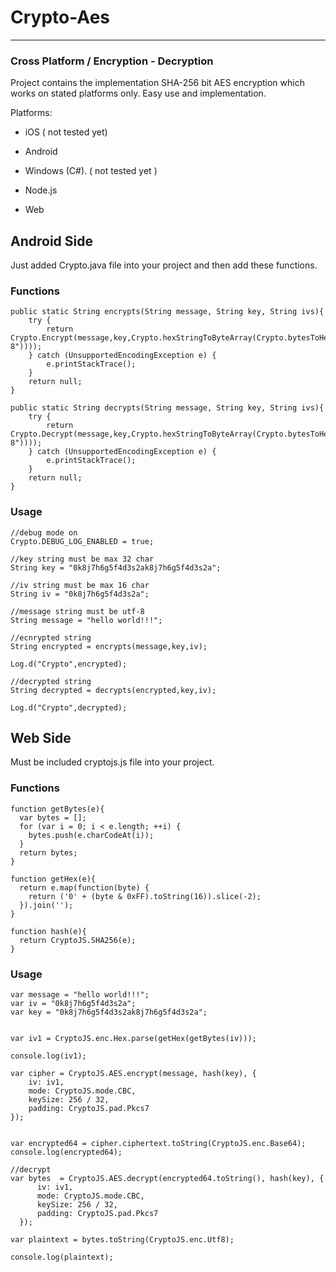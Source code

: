 # ﻿Crypto-Aes
--------


### Cross Platform / Encryption - Decryption


Project contains the implementation SHA-256 bit AES encryption which works on stated platforms only. Easy use and implementation.


Platforms:

- iOS ( not tested yet)

- Android

- Windows (C#). ( not tested yet )

- Node.js

- Web

## Android Side

Just added Crypto.java file into your project and then add these functions.

### Functions

```
public static String encrypts(String message, String key, String ivs){
    try {
        return Crypto.Encrypt(message,key,Crypto.hexStringToByteArray(Crypto.bytesToHex(ivs.getBytes("UTF-8"))));
    } catch (UnsupportedEncodingException e) {
        e.printStackTrace();
    }
    return null;
}

public static String decrypts(String message, String key, String ivs){
    try {
        return Crypto.Decrypt(message,key,Crypto.hexStringToByteArray(Crypto.bytesToHex(ivs.getBytes("UTF-8"))));
    } catch (UnsupportedEncodingException e) {
        e.printStackTrace();
    }
    return null;
}
```

### Usage

```
//debug mode on
Crypto.DEBUG_LOG_ENABLED = true;

//key string must be max 32 char
String key = "0k8j7h6g5f4d3s2ak8j7h6g5f4d3s2a";

//iv string must be max 16 char
String iv = "0k8j7h6g5f4d3s2a";

//message string must be utf-8
String message = "hello world!!!";

//ecnrypted string
String encrypted = encrypts(message,key,iv);

Log.d("Crypto",encrypted);

//decrypted string
String decrypted = decrypts(encrypted,key,iv);

Log.d("Crypto",decrypted);
```


## Web Side

Must be included cryptojs.js file into your project.

### Functions

```
function getBytes(e){
  var bytes = [];
  for (var i = 0; i < e.length; ++i) {
    bytes.push(e.charCodeAt(i));
  }
  return bytes;
}

function getHex(e){
  return e.map(function(byte) {
    return ('0' + (byte & 0xFF).toString(16)).slice(-2);
  }).join('');
}

function hash(e){
  return CryptoJS.SHA256(e);
}
```

### Usage

```
var message = "hello world!!!";
var iv = "0k8j7h6g5f4d3s2a";
var key = "0k8j7h6g5f4d3s2ak8j7h6g5f4d3s2a";


var iv1 = CryptoJS.enc.Hex.parse(getHex(getBytes(iv)));

console.log(iv1);

var cipher = CryptoJS.AES.encrypt(message, hash(key), {
    iv: iv1,
    mode: CryptoJS.mode.CBC,
    keySize: 256 / 32,
    padding: CryptoJS.pad.Pkcs7
});


var encrypted64 = cipher.ciphertext.toString(CryptoJS.enc.Base64);
console.log(encrypted64);

//decrypt
var bytes  = CryptoJS.AES.decrypt(encrypted64.toString(), hash(key), {
      iv: iv1,
      mode: CryptoJS.mode.CBC,
      keySize: 256 / 32,
      padding: CryptoJS.pad.Pkcs7
  });

var plaintext = bytes.toString(CryptoJS.enc.Utf8);

console.log(plaintext);
```